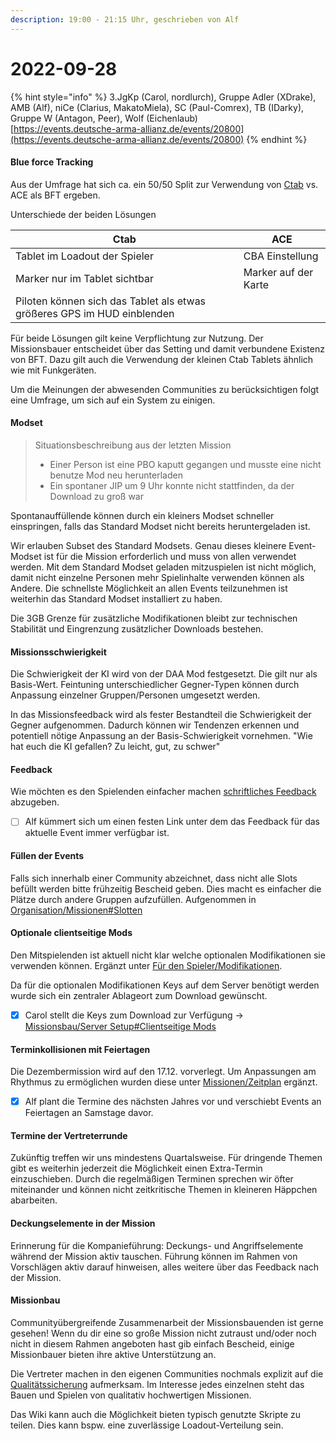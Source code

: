 ```yaml
---
description: 19:00 - 21:15 Uhr, geschrieben von Alf
---
```


# 2022-09-28

{% hint style="info" %}
3.JgKp (Carol, nordlurch), Gruppe Adler (XDrake), AMB (Alf), niCe (Clarius, MakatoMiela), SC (Paul-Comrex), TB (IDarky), Gruppe W (Antagon, Peer), Wolf (Eichenlaub)\
[https://events.deutsche-arma-allianz.de/events/20800](https://events.deutsche-arma-allianz.de/events/20800)
{% endhint %}

#### Blue force Tracking

Aus der Umfrage hat sich ca. ein 50/50 Split zur Verwendung von [Ctab](https://steamcommunity.com/sharedfiles/filedetails/?id=2189592034) vs. ACE als BFT ergeben.

Unterschiede der beiden Lösungen

| Ctab                                                                    | ACE                  |
| ----------------------------------------------------------------------- | -------------------- |
| Tablet im Loadout der Spieler                                           | CBA Einstellung      |
| Marker nur im Tablet sichtbar                                           | Marker auf der Karte |
| Piloten können sich das Tablet als etwas größeres GPS im HUD einblenden |                      |

Für beide Lösungen gilt keine Verpflichtung zur Nutzung. Der Missionsbauer entscheidet über das Setting und damit verbundene Existenz von BFT. Dazu gilt auch die Verwendung der kleinen Ctab Tablets ähnlich wie mit Funkgeräten.

Um die Meinungen der abwesenden Communities zu berücksichtigen folgt eine Umfrage, um sich auf ein System zu einigen.

#### Modset

> Situationsbeschreibung aus der letzten Mission
>
> * Einer Person ist eine PBO kaputt gegangen und musste eine nicht benutze Mod neu herunterladen
> * Ein spontaner JIP um 9 Uhr konnte nicht stattfinden, da der Download zu groß war

Spontanauffüllende können durch ein kleiners Modset schneller einspringen, falls das Standard Modset nicht bereits heruntergeladen ist.

Wir erlauben Subset des Standard Modsets. Genau dieses kleinere Event-Modset ist für die Mission erforderlich und muss von allen verwendet werden. Mit dem Standard Modset geladen mitzuspielen ist nicht möglich, damit nicht einzelne Personen mehr Spielinhalte verwenden können als Andere. Die schnellste Möglichkeit an allen Events teilzunehmen ist weiterhin das Standard Modset installiert zu haben.



Die 3GB Grenze für zusätzliche Modifikationen bleibt zur technischen Stabilität und Eingrenzung zusätzlicher Downloads bestehen.

#### Missionsschwierigkeit

Die Schwierigkeit der KI wird von der DAA Mod festgesetzt. Die gilt nur als Basis-Wert. Feintuning unterschiedlicher Gegner-Typen können durch Anpassung einzelner Gruppen/Personen umgesetzt werden.

In das Missionsfeedback wird als fester Bestandteil die Schwierigkeit der Gegner aufgenommen. Dadurch können wir Tendenzen erkennen und potentiell nötige Anpassung an der Basis-Schwierigkeit vornehmen. "Wie hat euch die KI gefallen? Zu leicht, gut, zu schwer"

#### Feedback

Wie möchten es den Spielenden einfacher machen [schriftliches Feedback](https://wiki.deutsche-arma-allianz.de/organisation/missionen#nachbesprechung) abzugeben.

* [ ] Alf kümmert sich um einen festen Link unter dem das Feedback für das aktuelle Event immer verfügbar ist.

#### Füllen der Events

Falls sich innerhalb einer Community abzeichnet, dass nicht alle Slots befüllt werden bitte frühzeitig Bescheid geben. Dies macht es einfacher die Plätze durch andere Gruppen aufzufüllen. Aufgenommen in [Organisation/Missionen#Slotten](https://wiki.deutsche-arma-allianz.de/organisation/missionen#slotten)

#### Optionale clientseitige Mods

Den Mitspielenden ist aktuell nicht klar welche optionalen Modifikationen sie verwenden können. Ergänzt unter [Für den Spieler/Modifikationen](https://wiki.deutsche-arma-allianz.de/fuer-den-spieler/modifikationen#clientseitige-mods).



Da für die optionalen Modifikationen Keys auf dem Server benötigt werden wurde sich ein zentraler Ablageort zum Download gewünscht.

* [x] Carol stellt die Keys zum Download zur Verfügung -> [Missionsbau/Server Setup#Clientseitige Mods](https://wiki.deutsche-arma-allianz.de/missionsbau/server-setup#clientseitige-mods)

#### Terminkollisionen mit Feiertagen

Die Dezembermission wird auf den 17.12. vorverlegt. Um Anpassungen am Rhythmus zu ermöglichen wurden diese unter [Missionen/Zeitplan](https://wiki.deutsche-arma-allianz.de/organisation/missionen#zeitplan) ergänzt.

* [x] Alf plant die Termine des nächsten Jahres vor und verschiebt Events an Feiertagen an Samstage davor.

#### Termine der Vertreterrunde

Zukünftig treffen wir uns mindestens Quartalsweise. Für dringende Themen gibt es weiterhin jederzeit die Möglichkeit einen Extra-Termin einzuschieben. Durch die regelmäßigen Terminen sprechen wir öfter miteinander und können nicht zeitkritische Themen in kleineren Häppchen abarbeiten.

#### Deckungselemente in der Mission

Erinnerung für die Kompanieführung: Deckungs- und Angriffselemente während der Mission aktiv tauschen. Führung können im Rahmen von Vorschlägen aktiv darauf hinweisen, alles weitere über das Feedback nach der Mission.

#### Missionbau

Communityübergreifende Zusammenarbeit der Missionsbauenden ist gerne gesehen! Wenn du dir eine so große Mission nicht zutraust und/oder noch nicht in diesem Rahmen angeboten hast gib einfach Bescheid, einige Missionbauer bieten ihre aktive Unterstützung an.

Die Vertreter machen in den eigenen Communities nochmals explizit auf die [Qualitätssicherung](https://wiki.deutsche-arma-allianz.de/missionsbau/missionsaufbau#qualitaetssicherung) aufmerksam. Im Interesse jedes einzelnen steht das Bauen und Spielen von qualitativ hochwertigen Missionen.

Das Wiki kann auch die Möglichkeit bieten typisch genutzte Skripte zu teilen. Dies kann bspw. eine zuverlässige Loadout-Verteilung sein.
